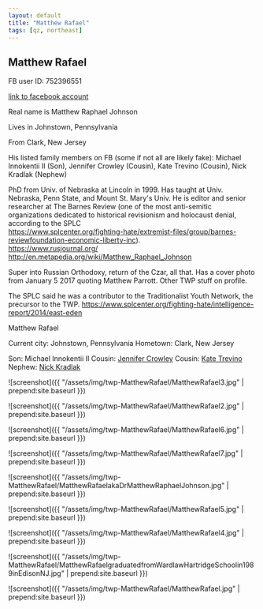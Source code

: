```yaml
---
layout: default
title: "Matthew Rafael"
tags: [qz, northeast]
---
```



## Matthew Rafael
FB user ID: 752396551[link to facebook account](https://www.facebook.com/752396551)Real name is Matthew Raphael JohnsonLives in Johnstown, PennsylvaniaFrom Clark, New JerseyHis listed family members on FB (some if not all are likely fake): Michael Innokentii II (Son), Jennifer Crowley (Cousin), Kate Trevino (Cousin), Nick Kradlak (Nephew)PhD from Univ. of Nebraska at Lincoln in 1999. Has taught at Univ. Nebraska, Penn State, and Mount St. Mary's Univ. He is editor and senior researcher at The Barnes Review (one of the most anti-semitic organizations dedicated to historical revisionism and holocaust denial, according to the SPLC  https://www.splcenter.org/fighting-hate/extremist-files/group/barnes-reviewfoundation-economic-liberty-inc).  https://www.rusjournal.org/  http://en.metapedia.org/wiki/Matthew_Raphael_Johnson  Super into Russian Orthodoxy, return of the Czar, all that.  Has a cover photo from January 5 2017 quoting Matthew Parrott. Other TWP stuff on profile.The SPLC said he was a contributor to the Traditionalist Youth Network, the precursor to the TWP.https://www.splcenter.org/fighting-hate/intelligence-report/2014/east-eden


 Matthew Rafael


Current city: Johnstown, Pennsylvania
Hometown: Clark, New Jersey

Son: Michael Innokentii II
Cousin: [Jennifer Crowley](https://facebook.com/701232670)
Cousin: [Kate Trevino](https://facebook.com/1175893522)
Nephew: [Nick Kradlak](https://facebook.com/100001730283104)





![screenshot]({{ "/assets/img/twp-MatthewRafael/MatthewRafael3.jpg" | prepend:site.baseurl }})


![screenshot]({{ "/assets/img/twp-MatthewRafael/MatthewRafael2.jpg" | prepend:site.baseurl }})


![screenshot]({{ "/assets/img/twp-MatthewRafael/MatthewRafael6.jpg" | prepend:site.baseurl }})


![screenshot]({{ "/assets/img/twp-MatthewRafael/MatthewRafael7.jpg" | prepend:site.baseurl }})


![screenshot]({{ "/assets/img/twp-MatthewRafael/MatthewRafaelakaDrMatthewRaphaelJohnson.jpg" | prepend:site.baseurl }})


![screenshot]({{ "/assets/img/twp-MatthewRafael/MatthewRafael5.jpg" | prepend:site.baseurl }})


![screenshot]({{ "/assets/img/twp-MatthewRafael/MatthewRafael4.jpg" | prepend:site.baseurl }})


![screenshot]({{ "/assets/img/twp-MatthewRafael/MatthewRafaelgraduatedfromWardlawHartridgeSchoolin1989inEdisonNJ.jpg" | prepend:site.baseurl }})


![screenshot]({{ "/assets/img/twp-MatthewRafael/MatthewRafael.jpg" | prepend:site.baseurl }})